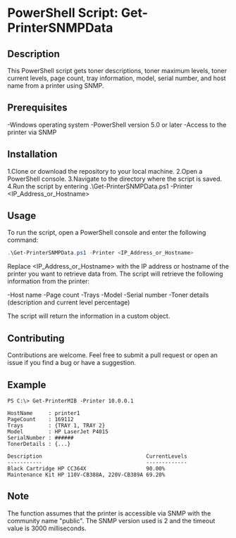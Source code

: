 # PowerShell Script: Get-PrinterSNMPData

## Description
This PowerShell script gets toner descriptions, toner maximum levels, toner current levels, page count, tray information, model, serial number, and host name from a printer using SNMP.

## Prerequisites
-Windows operating system
-PowerShell version 5.0 or later
-Access to the printer via SNMP


## Installation
1.Clone or download the repository to your local machine.
2.Open a PowerShell console.
3.Navigate to the directory where the script is saved.
4.Run the script by entering .\Get-PrinterSNMPData.ps1 -Printer <IP_Address_or_Hostname>


## Usage
To run the script, open a PowerShell console and enter the following command:
```powershell
.\Get-PrinterSNMPData.ps1 -Printer <IP_Address_or_Hostname>
```
Replace <IP_Address_or_Hostname> with the IP address or hostname of the printer you want to retrieve data from.
The script will retrieve the following information from the printer:

-Host name
-Page count
-Trays
-Model
-Serial number
-Toner details (description and current level percentage)

The script will return the information in a custom object.


## Contributing
Contributions are welcome. Feel free to submit a pull request or open an issue if you find a bug or have a suggestion.

## Example 
```
PS C:\> Get-PrinterMIB -Printer 10.0.0.1

HostName     : printer1
PageCount    : 169112
Trays        : {TRAY 1, TRAY 2}
Model        : HP LaserJet P4015
SerialNumber : ######
TonerDetails : {...}

Description                                 CurrentLevels
-----------                                 -------------
Black Cartridge HP CC364X                   90.00%       
Maintenance Kit HP 110V-CB388A, 220V-CB389A 69.20%       

```
## Note
The function assumes that the printer is accessible via SNMP with the community name "public". The SNMP version used is 2 and the timeout value is 3000 milliseconds.
